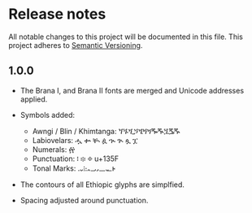 # Release notes
All notable changes to this project will be documented in this file.
This project adheres to [Semantic Versioning](http://semver.org/).

## 1.0.0
- The Brana I, and Brana II fonts are merged and Unicode addresses applied.
- Symbols added:  
  - Awngi / Blin / Khimtanga:  ጘጙጚጛጜጝጞⶓⶔጟⶕⶖ
  - Labiovelars: ሗ  ቍ  ቚ  ዿ ኊ  ጒ  ጷ  ፗ 
  - Numerals: ፼
  - Punctuation: ፧ ፨  ፠ u+135F
  - Tonal Marks: ᎐᎑᎒᎓᎔᎕᎖᎗᎘᎙ 

- The contours of all Ethiopic glyphs are simplfied.
- Spacing adjusted around punctuation.
